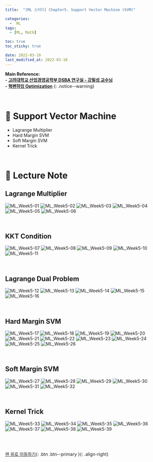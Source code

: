 ```yaml
---
title:  "[ML 스터디] Chapter5. Support Vector Machine (SVM)"

categories:
  -  ML
tags:
  - [ML, Math]

toc: true
toc_sticky: true

date: 2022-03-10
last_modified_at: 2022-03-10
---
```


**Main Reference: <br>- [고려대학교 산업경영공학부 DSBA 연구실 - 강필성 교수님](https://www.youtube.com/watch?v=RKMiTJAnLy8&list=PLetSlH8YjIfWMdw9AuLR5ybkVvGcoG2EW&index=10) <br>- [혁펜하임 Optimization](https://www.youtube.com/watch?v=xd641yJvXTk&list=PL_iJu012NOxeMJ5TPPW1JZKec7rhjKXUy&index=14)**
{: .notice--warning}


<br>


# 🚌 Support Vector Machine

- Lagrange Multiplier
- Hard Margin SVM
- Soft Margin SVM
- Kernel Trick



<br>



# 🚌 Lecture Note


## Lagrange Multiplier

![ML_Week5-01](https://user-images.githubusercontent.com/96368476/157670092-7fa8e456-ff1b-4e1f-9cf5-3104323b327d.jpg)
![ML_Week5-02](https://user-images.githubusercontent.com/96368476/157670104-40d51b5d-d6f0-437d-b0c5-187c0a3bd365.jpg)
![ML_Week5-03](https://user-images.githubusercontent.com/96368476/157670109-f3c1c9e9-a98e-465f-9098-732e1089ffc7.jpg)
![ML_Week5-04](https://user-images.githubusercontent.com/96368476/157670110-e4a7d04d-0349-4733-afe5-049de4cc6f98.jpg)
![ML_Week5-05](https://user-images.githubusercontent.com/96368476/157670113-d87c482e-82a5-4b21-bde4-ced08df683f1.jpg)
![ML_Week5-06](https://user-images.githubusercontent.com/96368476/157670115-f58d815a-770c-4054-8ca9-42974abc7434.jpg)



<br>



## KKT Condition

![ML_Week5-07](https://user-images.githubusercontent.com/96368476/157670471-e4c815ea-1462-4c81-9aff-a8eef54797e0.jpg)
![ML_Week5-08](https://user-images.githubusercontent.com/96368476/157670474-53b883ba-c98c-4001-817e-6a3f9cb054ef.jpg)
![ML_Week5-09](https://user-images.githubusercontent.com/96368476/157670476-16c93071-e484-42e5-a090-c3a8316ca70f.jpg)
![ML_Week5-10](https://user-images.githubusercontent.com/96368476/157670479-0e7ae2c3-4062-4c80-9a4a-699dba4d749f.jpg)
![ML_Week5-11](https://user-images.githubusercontent.com/96368476/157670469-07d6d9e2-6f45-48bd-8d33-116bc9953191.jpg)


<br>


## Lagrange Dual Problem

![ML_Week5-12](https://user-images.githubusercontent.com/96368476/157670631-deb1457b-e02d-483e-8c80-1df296db4f9d.jpg)
![ML_Week5-13](https://user-images.githubusercontent.com/96368476/157670650-6c04da86-149b-426a-be72-14f3c19ee9dd.jpg)
![ML_Week5-14](https://user-images.githubusercontent.com/96368476/157670643-d73b8d81-0698-4971-b467-95cdbb86128d.jpg)
![ML_Week5-15](https://user-images.githubusercontent.com/96368476/157670645-d720ec91-9e15-48ad-ac07-0b9d018e636b.jpg)
![ML_Week5-16](https://user-images.githubusercontent.com/96368476/157670646-7eba64f7-29f3-42f9-97e5-47fe8dd34983.jpg)



<br>



## Hard Margin SVM

![ML_Week5-17](https://user-images.githubusercontent.com/96368476/157670806-c16f0563-f5d4-489b-8920-03bf9936041e.jpg)
![ML_Week5-18](https://user-images.githubusercontent.com/96368476/157670812-86e406c4-1514-45cd-91da-9a4be73f312c.jpg)
![ML_Week5-19](https://user-images.githubusercontent.com/96368476/157670814-6e5fc471-578a-4a26-819e-402356e1b5cc.jpg)
![ML_Week5-20](https://user-images.githubusercontent.com/96368476/157670818-3baa294e-cf9c-45cc-adc7-0de911beab75.jpg)
![ML_Week5-21](https://user-images.githubusercontent.com/96368476/157670820-6a681cb1-80ae-4ec6-9d08-93157192c1a6.jpg)
![ML_Week5-22](https://user-images.githubusercontent.com/96368476/157670822-76e76b20-d31b-458a-bede-1160cd3ef743.jpg)
![ML_Week5-23](https://user-images.githubusercontent.com/96368476/157670875-20ff1c9f-6eb3-4abc-91fb-3a781ba6ae0b.jpg)
![ML_Week5-24](https://user-images.githubusercontent.com/96368476/157670880-b272990c-0abc-41b0-933a-f36ac82ab649.jpg)
![ML_Week5-25](https://user-images.githubusercontent.com/96368476/157670882-bd88b9eb-8bd3-4ef6-be47-8afbd513efca.jpg)
![ML_Week5-26](https://user-images.githubusercontent.com/96368476/157670883-ee56437d-656c-4b49-bfd9-787c83b8d836.jpg)


<br>



## Soft Margin SVM

![ML_Week5-27](https://user-images.githubusercontent.com/96368476/157671014-5dff2829-2f04-4f7e-ba1c-c801232e13d5.jpg)
![ML_Week5-28](https://user-images.githubusercontent.com/96368476/157671026-f5abc1a0-dbf8-45d5-acd5-d33d758ce1a7.jpg)
![ML_Week5-29](https://user-images.githubusercontent.com/96368476/157671028-099b668d-0736-4467-b2d9-16bfc97aac9c.jpg)
![ML_Week5-30](https://user-images.githubusercontent.com/96368476/157671030-6c0cf5a6-dcdd-4d08-a76f-822570165775.jpg)
![ML_Week5-31](https://user-images.githubusercontent.com/96368476/157671031-39379796-a773-4de7-83ae-67a5dd30e267.jpg)
![ML_Week5-32](https://user-images.githubusercontent.com/96368476/157671036-22b31d45-d890-41b6-b091-04b107ff9021.jpg)




<br>




## Kernel Trick

![ML_Week5-33](https://user-images.githubusercontent.com/96368476/157671103-a366fdff-f2e8-42b2-a9e0-a35751946339.jpg)
![ML_Week5-34](https://user-images.githubusercontent.com/96368476/157671117-e3d2848d-6428-4136-847e-fc789baedaed.jpg)
![ML_Week5-35](https://user-images.githubusercontent.com/96368476/157671120-771aaf4a-7da6-4113-9cb9-4cd9f4e43e9b.jpg)
![ML_Week5-36](https://user-images.githubusercontent.com/96368476/157671122-f7c2c8e0-7540-4ca2-8613-1dcffe8f1062.jpg)
![ML_Week5-37](https://user-images.githubusercontent.com/96368476/157671123-b7308098-b597-48dd-abc6-68400dc1b03e.jpg)
![ML_Week5-38](https://user-images.githubusercontent.com/96368476/157671126-e8ba5411-8609-4db6-8fc7-aa4605a0658b.jpg)
![ML_Week5-39](https://user-images.githubusercontent.com/96368476/157671128-ae086450-5859-46a7-ac53-0312d36a5f81.jpg)



<br>
<br>

[맨 위로 이동하기](#){: .btn .btn--primary }{: .align-right}